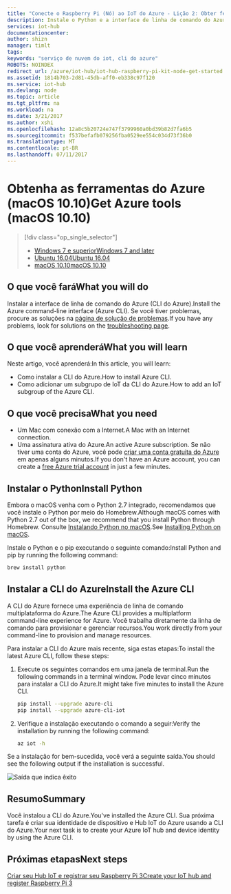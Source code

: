 ```yaml
---
title: "Conecte o Raspberry Pi (Nó) ao IoT do Azure - Lição 2: Obter ferramentas (Ubuntu) | Microsoft Docs"
description: Instale o Python e a interface de linha de comando do Azure (CLI do Azure) no macOS.
services: iot-hub
documentationcenter: 
author: shizn
manager: timlt
tags: 
keywords: "serviço de nuvem do iot, cli do azure"
ROBOTS: NOINDEX
redirect_url: /azure/iot-hub/iot-hub-raspberry-pi-kit-node-get-started
ms.assetid: 1814b703-2d81-45db-aff0-eb338c97f120
ms.service: iot-hub
ms.devlang: node
ms.topic: article
ms.tgt_pltfrm: na
ms.workload: na
ms.date: 3/21/2017
ms.author: xshi
ms.openlocfilehash: 12a8c5b20724e747f3799960a0bd39b82d7fa6b5
ms.sourcegitcommit: f537befafb079256fba0529ee554c034d73f36b0
ms.translationtype: MT
ms.contentlocale: pt-BR
ms.lasthandoff: 07/11/2017
---
```

# <a name="get-azure-tools-macos-1010"></a><span data-ttu-id="bfaf6-104">Obtenha as ferramentas do Azure (macOS 10.10)</span><span class="sxs-lookup"><span data-stu-id="bfaf6-104">Get Azure tools (macOS 10.10)</span></span>
> [!div class="op_single_selector"]
> * [<span data-ttu-id="bfaf6-105">Windows 7 e superior</span><span class="sxs-lookup"><span data-stu-id="bfaf6-105">Windows 7 and later</span></span>](iot-hub-raspberry-pi-kit-node-lesson2-get-azure-tools-win32.md)
> * [<span data-ttu-id="bfaf6-106">Ubuntu 16.04</span><span class="sxs-lookup"><span data-stu-id="bfaf6-106">Ubuntu 16.04</span></span>](iot-hub-raspberry-pi-kit-node-lesson2-get-azure-tools-ubuntu.md)
> * [<span data-ttu-id="bfaf6-107">macOS 10.10</span><span class="sxs-lookup"><span data-stu-id="bfaf6-107">macOS 10.10</span></span>](iot-hub-raspberry-pi-kit-node-lesson2-get-azure-tools-mac.md)

## <a name="what-you-will-do"></a><span data-ttu-id="bfaf6-108">O que você fará</span><span class="sxs-lookup"><span data-stu-id="bfaf6-108">What you will do</span></span>
<span data-ttu-id="bfaf6-109">Instalar a interface de linha de comando do Azure (CLI do Azure).</span><span class="sxs-lookup"><span data-stu-id="bfaf6-109">Install the Azure command-line interface (Azure CLI).</span></span> <span data-ttu-id="bfaf6-110">Se você tiver problemas, procure as soluções na [página de solução de problemas](iot-hub-raspberry-pi-kit-node-troubleshooting.md).</span><span class="sxs-lookup"><span data-stu-id="bfaf6-110">If you have any problems, look for solutions on the [troubleshooting page](iot-hub-raspberry-pi-kit-node-troubleshooting.md).</span></span>

## <a name="what-you-will-learn"></a><span data-ttu-id="bfaf6-111">O que você aprenderá</span><span class="sxs-lookup"><span data-stu-id="bfaf6-111">What you will learn</span></span>
<span data-ttu-id="bfaf6-112">Neste artigo, você aprenderá:</span><span class="sxs-lookup"><span data-stu-id="bfaf6-112">In this article, you will learn:</span></span>
* <span data-ttu-id="bfaf6-113">Como instalar a CLI do Azure.</span><span class="sxs-lookup"><span data-stu-id="bfaf6-113">How to install Azure CLI.</span></span>
* <span data-ttu-id="bfaf6-114">Como adicionar um subgrupo de IoT da CLI do Azure.</span><span class="sxs-lookup"><span data-stu-id="bfaf6-114">How to add an IoT subgroup of the Azure CLI.</span></span>

## <a name="what-you-need"></a><span data-ttu-id="bfaf6-115">O que você precisa</span><span class="sxs-lookup"><span data-stu-id="bfaf6-115">What you need</span></span>
* <span data-ttu-id="bfaf6-116">Um Mac com conexão com a Internet.</span><span class="sxs-lookup"><span data-stu-id="bfaf6-116">A Mac with an Internet connection.</span></span>
* <span data-ttu-id="bfaf6-117">Uma assinatura ativa do Azure.</span><span class="sxs-lookup"><span data-stu-id="bfaf6-117">An active Azure subscription.</span></span> <span data-ttu-id="bfaf6-118">Se não tiver uma conta do Azure, você pode [criar uma conta gratuita do Azure](http://azure.microsoft.com/pricing/free-trial/) em apenas alguns minutos.</span><span class="sxs-lookup"><span data-stu-id="bfaf6-118">If you don't have an Azure account, you can create a [free Azure trial account](http://azure.microsoft.com/pricing/free-trial/) in just a few minutes.</span></span>

## <a name="install-python"></a><span data-ttu-id="bfaf6-119">Instalar o Python</span><span class="sxs-lookup"><span data-stu-id="bfaf6-119">Install Python</span></span>
<span data-ttu-id="bfaf6-120">Embora o macOS venha com o Python 2.7 integrado, recomendamos que você instale o Python por meio do Homebrew.</span><span class="sxs-lookup"><span data-stu-id="bfaf6-120">Although macOS comes with Python 2.7 out of the box, we recommend that you install Python through Homebrew.</span></span> <span data-ttu-id="bfaf6-121">Consulte [Instalando Python no macOS](http://docs.python-guide.org/en/latest/starting/install/osx/).</span><span class="sxs-lookup"><span data-stu-id="bfaf6-121">See [Installing Python on macOS](http://docs.python-guide.org/en/latest/starting/install/osx/).</span></span>

<span data-ttu-id="bfaf6-122">Instale o Python e o pip executando o seguinte comando:</span><span class="sxs-lookup"><span data-stu-id="bfaf6-122">Install Python and pip by running the following command:</span></span>

```bash
brew install python
```

## <a name="install-the-azure-cli"></a><span data-ttu-id="bfaf6-123">Instalar a CLI do Azure</span><span class="sxs-lookup"><span data-stu-id="bfaf6-123">Install the Azure CLI</span></span>
<span data-ttu-id="bfaf6-124">A CLI do Azure fornece uma experiência de linha de comando multiplataforma do Azure.</span><span class="sxs-lookup"><span data-stu-id="bfaf6-124">The Azure CLI provides a multiplatform command-line experience for Azure.</span></span> <span data-ttu-id="bfaf6-125">Você trabalha diretamente da linha de comando para provisionar e gerenciar recursos.</span><span class="sxs-lookup"><span data-stu-id="bfaf6-125">You work directly from your command-line to provision and manage resources.</span></span> 

<span data-ttu-id="bfaf6-126">Para instalar a CLI do Azure mais recente, siga estas etapas:</span><span class="sxs-lookup"><span data-stu-id="bfaf6-126">To install the latest Azure CLI, follow these steps:</span></span>

1. <span data-ttu-id="bfaf6-127">Execute os seguintes comandos em uma janela de terminal.</span><span class="sxs-lookup"><span data-stu-id="bfaf6-127">Run the following commands in a terminal window.</span></span> <span data-ttu-id="bfaf6-128">Pode levar cinco minutos para instalar a CLI do Azure.</span><span class="sxs-lookup"><span data-stu-id="bfaf6-128">It might take five minutes to install the Azure CLI.</span></span>

   ```bash
   pip install --upgrade azure-cli
   pip install --upgrade azure-cli-iot
   ```
2. <span data-ttu-id="bfaf6-129">Verifique a instalação executando o comando a seguir:</span><span class="sxs-lookup"><span data-stu-id="bfaf6-129">Verify the installation by running the following command:</span></span>

   ```bash
   az iot -h
   ```

<span data-ttu-id="bfaf6-130">Se a instalação for bem-sucedida, você verá a seguinte saída.</span><span class="sxs-lookup"><span data-stu-id="bfaf6-130">You should see the following output if the installation is successful.</span></span>

![Saída que indica êxito](media/iot-hub-raspberry-pi-lessons/lesson2/az_iot_help_osx.png)

## <a name="summary"></a><span data-ttu-id="bfaf6-132">Resumo</span><span class="sxs-lookup"><span data-stu-id="bfaf6-132">Summary</span></span>
<span data-ttu-id="bfaf6-133">Você instalou a CLI do Azure.</span><span class="sxs-lookup"><span data-stu-id="bfaf6-133">You've installed the Azure CLI.</span></span> <span data-ttu-id="bfaf6-134">Sua próxima tarefa é criar sua identidade de dispositivo e Hub IoT do Azure usando a CLI do Azure.</span><span class="sxs-lookup"><span data-stu-id="bfaf6-134">Your next task is to create your Azure IoT hub and device identity by using the Azure CLI.</span></span>

## <a name="next-steps"></a><span data-ttu-id="bfaf6-135">Próximas etapas</span><span class="sxs-lookup"><span data-stu-id="bfaf6-135">Next steps</span></span>
[<span data-ttu-id="bfaf6-136">Criar seu Hub IoT e registrar seu Raspberry Pi 3</span><span class="sxs-lookup"><span data-stu-id="bfaf6-136">Create your IoT hub and register Raspberry Pi 3</span></span>](iot-hub-raspberry-pi-kit-node-lesson2-prepare-azure-iot-hub.md)

